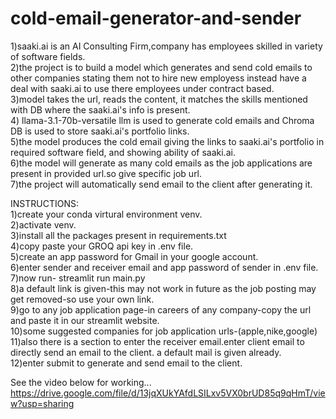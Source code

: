 # cold-email-generator-and-sender

1)saaki.ai is an AI Consulting Firm,company has employees skilled in variety of software fields.  
2)the project is to build a model which generates and send cold emails to other companies stating them not to hire new employess instead have a deal with saaki.ai to use there employees under contract based.  
3)model takes the url, reads the content, it matches the skills mentioned with DB where the saaki.ai's info is present.  
4) llama-3.1-70b-versatile llm is used to generate cold emails and Chroma DB is used to store saaki.ai's portfolio links.  
5)the model produces the cold email giving the links to saaki.ai's portfolio in required software field, and showing ability of saaki.ai.  
6)the model will generate as many cold emails as the job applications are present in provided url.so give specific job url.  
7)the project will automatically send email to the client after generating it.  



INSTRUCTIONS:  
1)create your conda virtural environment venv.  
2)activate venv.  
3)install all the packages present in requirements.txt  
4)copy paste your GROQ api key in .env file.  
5)create an app password for Gmail in your google account.  
6)enter sender and receiver email and app password of sender in .env file.  
7)now run- streamlit run main.py   
8)a default link is given-this may not work in future as the job posting may get removed-so use your own link.  
9)go to any job application page-in careers of any company-copy the url and paste it in our streamlit website.  
10)some suggested companies for job application urls-(apple,nike,google)  
11)also there is a section to enter the receiver email.enter client email to directly send an email to the client. a default mail is given already.  
12)enter submit to generate and send email to the client.  

See the video below for working...
https://drive.google.com/file/d/13jqXUkYAfdLSILxv5VX0brUD85q9qHmT/view?usp=sharing
